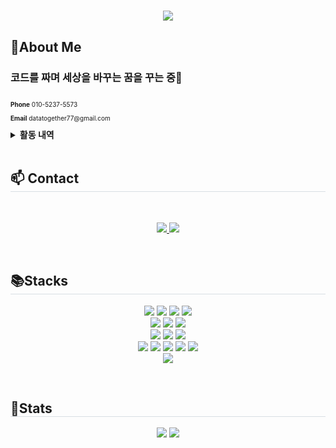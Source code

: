 <h1 align="center">
  <img src="https://capsule-render.vercel.app/api?type=venom&color=0:75cb45,100:9eda7c&height=200&section=header&text=Jiho's%20Github&fontSize=70&fontColor=000000" />
</h1>
<h2>👀About Me</h2>
<h3>코드를 짜며 세상을 바꾸는 꿈을 꾸는 중🚀</h3>
<div style="display: flex; align-items: center; justify-content: flex-start; text-align: left; gap: 20px;">
    <div style="font-weight: 400; font-size: 10px;">
        <p><b>Phone</b> 010-5237-5573</p>
        <p><b>Email</b> datatogether77@gmail.com</p>
    </div>
</div>
<details>
  <summary><b> 활동 내역 </b></summary>

  - 2023.07 | Unist 꿈꾸자 과학캠프
  - 2023.07 | 교내 MakeAThon 대회 우승
  - 2023.08 | 제10회 대한민국 SW융합 해커톤 본선 진출
  - 2023.09 | Unist AWS 창업 문화 확산 프로그램 Deliver Result(우수상) 수상
  - 2023.11 | 교내 프로그래밍 대회 최우수상
  - 2024.01 | 2024 Unist Supercomputing Youth Camp 최우수상 수상 [https://github.com/JMandoo1014/Mandelbrot-Set]
  - 2024.07 | 교내 MakeAThon 대회 우승 [https://github.com/JMandoo1014/SimilarityAnalyzer]
  - 2024.09 | 학생회 정보부장
  - 2024.10 | 학교 건의함 웹 서비스 구축 [https://github.com/JMandoo1014/OnlineSuggestion]
  - 2025.01 | 연암공대 AI 해커톤 은상 수상 [https://github.com/JMandoo1014/TrackON]
  - 2025.01 | 2025 Unist Supercomputing Youth Camp [https://github.com/JMandoo1014/Galaxy_simulation]

</details>
<br>

<h2 style="border-bottom: 1px solid #d8dee4;"> 📫 Contact </h2> <br>
<p align="center">
  <a href=https://www.instagram.com/j1_x0h> <img src="https://img.shields.io/badge/Instagram-E4405F?style=for-the-badge&logo=Instagram&logoColor=white&link=https://www.instagram.com/j1_x0h"> </a>
  <a href=https://velog.io/@jmandoo07/> <img src="https://img.shields.io/badge/Velog-20C997?style=for-the-badge&logo=Velog&logoColor=white&link=https://velog.io/@jmandoo07/"> </a>
</p>

<br>

<h2 style="border-bottom: 1px solid #d8dee4;">📚Stacks</h2>
<p align="center"> 
  <img src="https://img.shields.io/badge/linux-FCC624?style=for-the-badge&logo=linux&logoColor=black"> 
  <img src="https://img.shields.io/badge/amazonaws-232F3E?style=for-the-badge&logo=amazonwebservices&logoColor=white"> 
  <img src="https://img.shields.io/badge/github-181717?style=for-the-badge&logo=github&logoColor=white">
  <img src="https://img.shields.io/badge/git-F05032?style=for-the-badge&logo=git&logoColor=white">
  <br>
  <img src="https://img.shields.io/badge/flutter-02569B?style=for-the-badge&logo=flutter&logoColor=white">
  <img src="https://img.shields.io/badge/Kotlin-7F52FF?style=for-the-badge&logo=kotlin&logoColor=white">
  <img src="https://img.shields.io/badge/python-3776AB?style=for-the-badge&logo=python&logoColor=white"> 
  <br>
  <img src="https://img.shields.io/badge/Tensorflow-FF6F00?style=for-the-badge&logo=Tensorflow&logoColor=white">
  <img src="https://img.shields.io/badge/keras-D00000?style=for-the-badge&logo=keras&logoColor=white">
  <img src="https://img.shields.io/badge/PyTorch-EE4C2C?style=for-the-badge&logo=pytorch&logoColor=white">
  <br>
  <img src="https://img.shields.io/badge/node.js-5FA04E?style=for-the-badge&logo=nodedotjs&logoColor=white">
  <img src="https://img.shields.io/badge/nginx-009639?style=for-the-badge&logo=nginx&logoColor=white">
  <img src="https://img.shields.io/badge/Flask-000000?style=for-the-badge&logo=Flask&logoColor=white">
  <img src="https://img.shields.io/badge/.env-ECD53F?style=for-the-badge&logo=dotenv&logoColor=black"> 
  <img src="https://img.shields.io/badge/mysql-4479A1?style=for-the-badge&logo=mysql&logoColor=white"> 
  <br>
  <img src="https://img.shields.io/badge/Kali%20Linux-557C94?style=for-the-badge&logo=kalilinux&logoColor=white"> 
</p>
<br>

<h2 style="border-bottom: 1px solid #d8dee4;">👾Stats</h2>
<p align="center">
  <img src="https://github-readme-stats.vercel.app/api?username=JMandoo1014&theme=ambient_gradient&show_icons=true" />
  <img src="https://github-readme-stats.vercel.app/api/top-langs/?username=JMandoo1014&layout=compact" />
</p>
